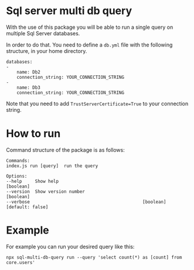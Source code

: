 # Sql server multi db query
With the use of this package you will be able to run a single query on multiple Sql Server databases.

In order to do that. You need to define a `db.yml` file with the following structure, in your home directory.

    databases:
    -
        name: Db2
        connection_string: YOUR_CONNECTION_STRING
    -
        name: Db3
        connection_string: YOUR_CONNECTION_STRING
    
Note that you need to add `TrustServerCertificate=True` to your connection string.

# How to run
Command structure of the package is as follows:

    Commands:
    index.js run [query]  run the query

    Options:
    --help     Show help                                                 [boolean]
    --version  Show version number                                       [boolean]
    --verbose                                           [boolean] [default: false]

# Example
For example you can run your desired query like this: 

`npx sql-multi-db-query run --query 'select count(*) as [count] from core.users'`